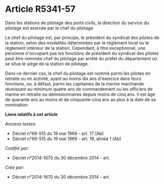 # Article R5341-57

Dans les stations de pilotage des ports civils, la direction du service du pilotage est exercée par le chef du pilotage.

Le chef du pilotage est, par principe, le président du syndicat des pilotes de la station, selon des modalités déterminées
par le règlement local ou le règlement intérieur de la station. Cependant, à titre exceptionnel, une personne n'occupant pas
les fonctions de président du syndicat des pilotes peut être nommée chef du pilotage par arrêté du préfet du département où
se situe le siège de la station de pilotage.

Dans ce dernier cas, le chef du pilotage est nommé parmi les pilotes en retraite ou en activité, ayant au moins dix ans
d'exercice dans leurs fonctions, ou, à défaut, parmi les capitaines de la marine marchande réunissant au minimum quatre ans
de commandement ou les officiers de marine en retraite ou démissionnaires depuis moins de cinq ans. Il est âgé de quarante
ans au moins et de cinquante-cinq ans au plus à la date de sa nomination.

**Liens relatifs à cet article**

_Anciens textes_:

  - Décret n°69-515 du 19 mai 1969 - art. 17 (Ab)
  - Décret n°69-515 du 19 mai 1969 - art. 18, alinéa 1 (Ab)

_Codifié par_:

  - Décret n°2014-1670 du 30 décembre 2014 - art.

_Créé par_:

  - Décret n°2014-1670 du 30 décembre 2014 - art.

